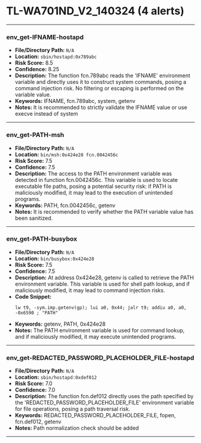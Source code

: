 # TL-WA701ND_V2_140324 (4 alerts)

---

### env_get-IFNAME-hostapd

- **File/Directory Path:** `N/A`
- **Location:** `sbin/hostapd:0x789abc`
- **Risk Score:** 8.5
- **Confidence:** 8.25
- **Description:** The function fcn.789abc reads the 'IFNAME' environment variable and directly uses it to construct system commands, posing a command injection risk. No filtering or escaping is performed on the variable value.
- **Keywords:** IFNAME, fcn.789abc, system, getenv
- **Notes:** It is recommended to strictly validate the IFNAME value or use execve instead of system

---
### env_get-PATH-msh

- **File/Directory Path:** `N/A`
- **Location:** `bin/msh:0x424e28 fcn.0042456c`
- **Risk Score:** 7.5
- **Confidence:** 7.5
- **Description:** The access to the PATH environment variable was detected in function fcn.0042456c. This variable is used to locate executable file paths, posing a potential security risk: if PATH is maliciously modified, it may lead to the execution of unintended programs.
- **Keywords:** PATH, fcn.0042456c, getenv
- **Notes:** It is recommended to verify whether the PATH variable value has been sanitized.

---
### env_get-PATH-busybox

- **File/Directory Path:** `N/A`
- **Location:** `bin/busybox:0x424e28`
- **Risk Score:** 7.5
- **Confidence:** 7.5
- **Description:** At address 0x424e28, getenv is called to retrieve the PATH environment variable. This variable is used for shell path lookup, and if maliciously modified, it may lead to command injection risks.
- **Code Snippet:**
  ```
  lw t9, -sym.imp.getenv(gp); lui a0, 0x44; jalr t9; addiu a0, a0, -0x6590 ; "PATH"
  ```
- **Keywords:** getenv, PATH, 0x424e28
- **Notes:** The PATH environment variable is used for command lookup, and if maliciously modified, it may execute unintended programs.

---
### env_get-REDACTED_PASSWORD_PLACEHOLDER_FILE-hostapd

- **File/Directory Path:** `N/A`
- **Location:** `sbin/hostapd:0xdef012`
- **Risk Score:** 7.0
- **Confidence:** 7.0
- **Description:** The function fcn.def012 directly uses the path specified by the 'REDACTED_PASSWORD_PLACEHOLDER_FILE' environment variable for file operations, posing a path traversal risk.
- **Keywords:** REDACTED_PASSWORD_PLACEHOLDER_FILE, fopen, fcn.def012, getenv
- **Notes:** Path normalization check should be added

---
